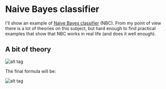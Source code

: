 # Naive Bayes classifier

I'll show an example of [Naive Bayes classifier](http://en.wikipedia.org/wiki/Naive_Bayes_classifier) (NBC). From my point of view there is a lot of theories on this subject, but hard enough to find practical examples that show that NBC works in real life (and does it well enough).

## A bit of theory

![alt tag](http://mathurl.com/43ldwqj.png)

The final formula will be:

![alt tag](http://mathurl.com/3g3cwb9.png)
